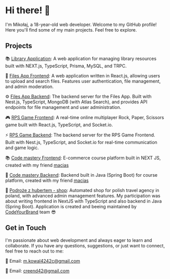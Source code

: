 # Hi there! 👋

I'm Mikołaj, a 18-year-old web developer. Welcome to my GitHub profile! Here you'll find some of my main projects. Feel free to explore.

## Projects

📚 [Library Application](https://github.com/creend/library): A web application for managing library resources built with NEXT.js, TypeScript, Prisma, MySQL, and TRPC.

📂 [Files App Frontend](https://github.com/creend/Files-App-Frontend): A web application written in React.js, allowing users to upload and search files. Features user authentication, file management, and admin moderation.

⚙️ [Files App Backend](https://github.com/creend/Files-App-Backend): The backend server for the Files App. Built with Nest.js, TypeScript, MongoDB (with Atlas Search), and provides API endpoints for file management and user administration.

🎮 [RPS Game Frontend](https://github.com/creend/RPS-Game-Frontend): A real-time online multiplayer Rock, Paper, Scissors game built with React.js, TypeScript, and Socket.io.

⚡️ [RPS Game Backend](https://github.com/creend/RPS-Game-Backend): The backend server for the RPS Game Frontend. Built with Nest.js, TypeScript, and Socket.io for real-time communication and game logic.

📚 [Code mastery Frontend](https://github.com/macias34/code-mastery-frontend): E-commerce course platform built in NEXT JS, created with my friend [macias](https://github.com/macias34)

📝 [Code mastery Backend](https://github.com/macias34/code-mastery-backend): Backend built in Java (Spring Boot) for course platform, created with my friend [macias](https://github.com/macias34)

🌴 [Podroże z hubertem - shop](https://sklep.podrozezhubertem.pl): Automated shop for polish travel agency in poland, with advanced admin management features. My participation was about writing frontend in NextJS with TypeScript and also backend in Java (Spring Boot). 
Application is created and beeing maintained by [CodeYourBrand](https://www.codeyourbrand.com/) team 😎

## Get in Touch

I'm passionate about web development and always eager to learn and collaborate. If you have any questions, suggestions, or just want to connect, feel free to reach out to me:

📧 Email: m.kowal4242c@gmail.com

📧 Email: creend42@gmail.com

